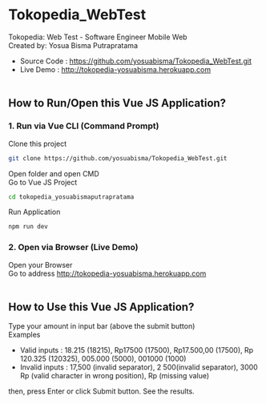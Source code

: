 # Tokopedia_WebTest
Tokopedia: Web Test - Software Engineer Mobile Web<br/>
Created by: Yosua Bisma Putrapratama<br/>
- Source Code : https://github.com/yosuabisma/Tokopedia_WebTest.git
- Live Demo : http://tokopedia-yosuabisma.herokuapp.com
<br/><br/>
## How to Run/Open this Vue JS Application?
### 1. Run via Vue CLI (Command Prompt)
Clone this project 
```bash
git clone https://github.com/yosuabisma/Tokopedia_WebTest.git
```
Open folder and open CMD<br/>
Go to Vue JS Project
```bash
cd tokopedia_yosuabismaputrapratama
```

Run Application
```bash
npm run dev
```

### 2. Open via Browser (Live Demo)
Open your Browser<br/>Go to address
http://tokopedia-yosuabisma.herokuapp.com
<br/><br/>

## How to Use this Vue JS Application?
Type your amount in input bar (above the submit button)<br/>
Examples<br/>
- Valid inputs : 18.215 (18215), Rp17500 (17500), Rp17.500,00 (17500), Rp 120.325 (120325), 005.000 (5000), 001000 (1000)
- Invalid inputs : 17,500 (invalid separator),  2 500(invalid separator), 3000 Rp (valid character in wrong position), Rp (missing value)

then, press Enter or click Submit button. See the results.
 
